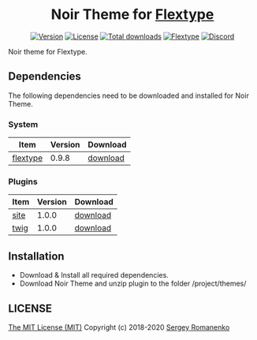 <h1 align="center">Noir Theme for <a href="http://flextype.org/">Flextype</a></h1>

<p align="center">
<a href="https://github.com/flextype-themes/noir/releases"><img alt="Version" src="https://img.shields.io/github/release/flextype-themes/noir.svg?label=version"></a> <a href="https://github.com/flextype-themes/noir"><img src="https://img.shields.io/badge/license-MIT-blue.svg" alt="License"></a> <a href="https://github.com/flextype-themes/noir"><img src="https://img.shields.io/github/downloads/flextype-themes/noir/total.svg?colorB=blue" alt="Total downloads"></a> <a href="https://github.com/flextype-themes/noir"><img src="https://img.shields.io/badge/Flextype-0.9.8-green.svg" alt="Flextype"></a> <a href=""><img src="https://img.shields.io/discord/423097982498635778.svg?logo=discord&colorB=728ADA&label=Discord%20Chat" alt="Discord"></a>
</p>

Noir theme for Flextype.

## Dependencies

The following dependencies need to be downloaded and installed for Noir Theme.

### System

| Item | Version | Download |
|---|---|---|
| [flextype](https://github.com/flextype/flextype) | 0.9.8 | [download](https://github.com/flextype/flextype/releases/download/v0.9.8/flextype-0.9.8.zip) |

### Plugins
| Item | Version | Download |
|---|---|---|
| [site](https://github.com/flextype-plugins/site) | 1.0.0 | [download](https://github.com/flextype-plugins/site/releases/download/v1.0.0/site-1.0.0.zip) |
| [twig](https://github.com/flextype-plugins/twig) | 1.0.0 | [download](https://github.com/flextype-plugins/twig/releases/download/v1.0.0/twig-1.0.0.zip) |

## Installation

* Download & Install all required dependencies.
* Download Noir Theme and unzip plugin to the folder /project/themes/

## LICENSE
[The MIT License (MIT)](https://github.com/flextype-themes/noir/blob/master/LICENSE.txt)
Copyright (c) 2018-2020 [Sergey Romanenko](https://github.com/Awilum)
